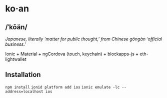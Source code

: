 # ko·an
## /ˈkōän/

_Japanese, literally ‘matter for public thought,’ from Chinese gōngàn *‘official business.’*_

Ionic + Material + ngCordova (touch, keychain) + blockapps-js + eth-lightwallet

## Installation

`npm install`
`ionid platform add ios`
`ionic emulate -lc --address=localhost ios`